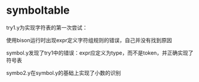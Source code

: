 # symboltable

try1.y为实现字符表的第一次尝试：

使用bison运行时出现expr定义字符组规则的错误，自己并没有找到原因

symbol.y发现了try1中的错误：expr应定义为type，而不是token，并正确实现了符号表

symbo2.y在symbol.y的基础上实现了小数的识别
